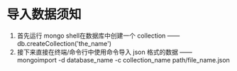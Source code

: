 # 导入数据须知

1. 首先运行 mongo shell在数据库中创建一个 collection —— db.createCollection('the_name')
2. 接下来直接在终端/命令行中使用命令导入 json 格式的数据 —— mongoimport -d database_name -c collection_name path/file_name.json
